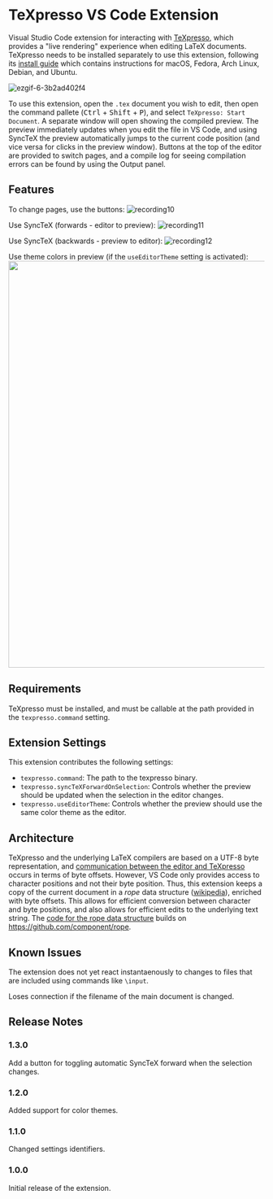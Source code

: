# TeXpresso VS Code Extension
Visual Studio Code extension for interacting with [TeXpresso](https://github.com/let-def/texpresso/), which provides a "live rendering" experience when editing LaTeX documents. TeXpresso needs to be installed separately to use this extension, following its [install guide](https://github.com/let-def/texpresso/blob/main/INSTALL.md) which contains instructions for macOS, Fedora, Arch Linux, Debian, and Ubuntu.

![ezgif-6-3b2ad402f4](https://github.com/DominikPeters/texpresso-vscode/assets/3543224/0ff5cf57-5a2e-48cd-9e5f-633a5ed44411)

To use this extension, open the `.tex` document you wish to edit, then open the command pallete (<kbd>Ctrl</kbd> + <kbd>Shift</kbd> + <kbd>P</kbd>), and select `TeXpresso: Start Document`. A separate window will open showing the compiled preview. The preview immediately updates when you edit the file in VS Code, and using SyncTeX the preview automatically jumps to the current code position (and vice versa for clicks in the preview window). Buttons at the top of the editor are provided to switch pages, and a compile log for seeing compilation errors can be found by using the Output panel.

## Features

To change pages, use the buttons:
![recording10](https://github.com/DominikPeters/texpresso-vscode/assets/3543224/2dbfb081-409e-4f31-b3af-e64cea25414b)

Use SyncTeX (forwards - editor to preview):
![recording11](https://github.com/DominikPeters/texpresso-vscode/assets/3543224/80824192-f9e9-4f71-9959-df5ed7d5d617)

Use SyncTeX (backwards - preview to editor):
![recording12](https://github.com/DominikPeters/texpresso-vscode/assets/3543224/4a9c7709-275f-48d5-b6f9-dcaeede0c622)

Use theme colors in preview (if the `useEditorTheme` setting is activated):
<img src="https://github.com/DominikPeters/texpresso-vscode/assets/3543224/8b09d947-82cc-418b-a4d0-a0b66f75dd49" width="800">

## Requirements

TeXpresso must be installed, and must be callable at the path provided in the `texpresso.command` setting.

## Extension Settings

This extension contributes the following settings:

* `texpresso.command`: The path to the texpresso binary.
* `texpresso.syncTeXForwardOnSelection`: Controls whether the preview should be updated when the selection in the editor changes.
* `texpresso.useEditorTheme`: Controls whether the preview should use the same color theme as the editor.

## Architecture

TeXpresso and the underlying LaTeX compilers are based on a UTF-8 byte representation, and [communication between the editor and TeXpresso](https://github.com/let-def/texpresso/blob/main/EDITOR-PROTOCOL.md) occurs in terms of byte offsets. However, VS Code only provides access to character positions and not their byte position. Thus, this extension keeps a copy of the current document in a *rope* data structure ([wikipedia](https://en.wikipedia.org/wiki/Rope_(data_structure))), enriched with byte offsets. This allows for efficient conversion between character and byte positions, and also allows for efficient edits to the underlying text string. The [code for the rope data structure](https://github.com/DominikPeters/texpresso-vscode/blob/master/src/rope.ts) builds on https://github.com/component/rope.

## Known Issues

The extension does not yet react instantaenously to changes to files that are included using commands like `\input`.

Loses connection if the filename of the main document is changed.

## Release Notes

### 1.3.0

Add a button for toggling automatic SyncTeX forward when the selection changes.

### 1.2.0

Added support for color themes.

### 1.1.0

Changed settings identifiers.

### 1.0.0

Initial release of the extension.
